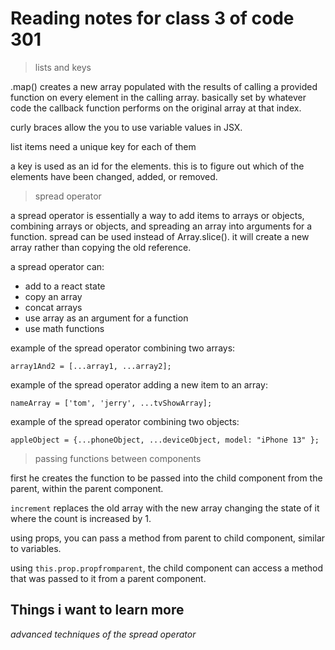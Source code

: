 # Reading notes for class 3 of code 301

> lists and keys

.map() creates a new array populated with the results of calling a provided function on every element in the calling array. basically set by whatever code the callback function performs on the original array at that index.

curly braces allow the you to use variable values in JSX.

list items need a unique key for each of them

a key is used as an id for the elements. this is to figure out which of the elements have been changed, added, or removed.

> spread operator

a spread operator is essentially a way to add items to arrays or objects, combining arrays or objects, and spreading an array into arguments for a function. spread can be used instead of Array.slice(). it will create a new array rather than copying the old reference.

a spread operator can:

- add to a react state
- copy an array
- concat arrays
- use array as an argument for a function
- use math functions

example of the spread operator combining two arrays:

`array1And2 = [...array1, ...array2];`

example of the spread operator adding a new item to an array:

`nameArray = ['tom', 'jerry', ...tvShowArray];`

example of the spread operator combining two objects:

`appleObject = {...phoneObject, ...deviceObject, model: "iPhone 13" };`

> passing functions between components

first he creates the function to be passed into the child component from the parent, within the parent component.

`increment` replaces the old array with the new array changing the state of it where the count is increased by 1.

using props, you can pass a method from parent to child component, similar to variables.

using `this.prop.propfromparent`, the child component can access a method that was passed to it from a parent component.

## Things i want to learn more

*advanced techniques of the spread operator*